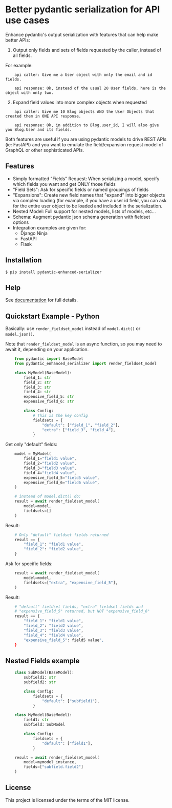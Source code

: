 
# Better pydantic serialization for API use cases

Enhance pydantic's output serialization with features that can help make better APIs:

1) Output only fields and sets of fields requested by the caller, instead of all fields.

For example:

```
    api caller: Give me a User object with only the email and id fields.

    api response: Ok, instead of the usual 20 User fields, here is the object with only two.
```

2) Expand field values into more complex objects when requested

```
    api caller: Give me 10 Blog objects AND the User Objects that created them in ONE API response.

    api response: Ok, in addition to Blog.user_id, I will also give you Blog.User and its fields.
```


Both features are useful if you are using pydantic models to drive
REST APIs (ie: FastAPI) and you want to emulate the field/expansion
request model of GraphQL or other sophisticated APIs.

## Features

* Simply formatted "Fields" Request: When serializing a model, specify which fields you want and get ONLY those fields
* "Field Sets": Ask for specific fields or named groupings of fields
* "Expansions": Create new field names that "expand" into bigger objects via complex loading (for example,
  if you have a user id field, you can ask for the entire user object to be loaded and included
  in the serialization.
* Nested Model: Full support for nested models, lists of models, etc...
* Schema: Augment pydantic json schema generation with fieldset options
* Integration examples are given for:
    - Django Ninja
    - FastAPI
    - Flask

## Installation

```console
$ pip install pydantic-enhanced-serializer
```

## Help


See [documentation](docs/) for full details.

## Quickstart Example - Python

Basically: use `render_fieldset_model` instead of `model.dict()` or `model.json()`.

Note that `render_fieldset_model` is an async function, so you may need
to await it, depending on your application.

```Python
    from pydantic import BaseModel
    from pydantic_enhanced_serializer import render_fieldset_model

    class MyModel(BaseModel):
        field_1: str
        field_2: str
        field_3: str
        field_4: str
        expensive_field_5: str
        expensive_field_6: str

        class Config:
            # This is the key config
            fieldsets = {
                "default": ["field_1", "field_2"],
                "extra": ["field_3", "field_4"],
            }
```

Get only "default" fields:

```Python
    model = MyModel(
        field_1="field1 value",
        field_2="field2 value",
        field_3="field3 value",
        field_4="field4 value",
        expensive_field_5="field5 value",
        expensive_field_6="field6 value",
    )

    # instead of model.dict() do:
    result = await render_fieldset_model(
        model=model,
        fieldsets=[]
    )
```

Result:

```Python
    # Only "default" fieldset fields returned
    result == {
        "field_1": "field1 value",
        "field_2": "field2 value",
    }
```

Ask for specific fields:

```Python
    result = await render_fieldset_model(
        model=model,
        fieldsets=["extra", "expensive_field_5"],
    )
```

Result:

```Python
    # "default" fieldset fields, "extra" fieldset fields and
    # "expensive_field_5" returned, but NOT "expensive_field_6"
    result == {
        "field_1": "field1 value",
        "field_2": "field2 value",
        "field_3": "field3 value",
        "field_4": "field4 value",
        "expensive_field_5": field5 value",
    }
```

## Nested Fields example

```Python
    class SubModel(BaseModel):
        subfield1: str
        subfield2: str

        class Config:
            fieldsets = {
                "default": ["subfield1"],
            }

    class MyModel(BaseModel):
        field1: str
        subfield: SubModel

        class Config:
            fieldsets = {
                "default": ["field1"],
            }

    result = await render_fieldset_model(
        model=mymodel_instance,
        fields=["subfield.field2"]
    )
```

## License

This project is licensed under the terms of the MIT license.

